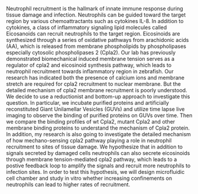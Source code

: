 Neutrophil recruitment is the hallmark of innate immune response during tissue
damage and infection. Neutrophils can be guided toward the target region by
various chemoattractants such as cytokines IL-8. In addition to cytokines,
a class of inflammatory signaling lipid molecules called Eicosanoids can
recruit neutrophils to the target region. Eicosinoids are synthesized through
a series of oxidative pathways from arachidonic acids (AA), which is released
from membrane phospholipids by phospholipases especially cytosolic
phospholipases 2 (Cpla2). Our lab has previously demonstrated biomechanical
induced membrane tension serves as a regulator of cpla2 and eicosinoid
synthesis pathway, which leads to neutrophil recruitment towards inflammatory
region in zebrafish. Our research has indicated both the presence of calcium
ions and membrane stretch are required for cpla2 recruitment to nuclear
membrane. But the detailed mechanism of cpla2 membrane recruitment is poorly
understood. We decide to use a reductionist and bottom-up approach to
investigate this question. In particular, we incubate purified proteins and
artificially reconstituted Giant Unilamellar Vesicles (GUVs) and utilize time
lapse live imaging to observe the binding of purified proteins on GUVs over
time. Then we compare the binding profiles of wt Cpla2, mutant Cpla2 and other
membrane binding proteins to understand the mechanism of Cpla2 protein. In
addition, my research is also going to investigate the detailed mechanism of
how mechano-sensing cpla2 pathway playing a role in neutrophil recruitment to
sites of tissue damage. We hypothesize that in addition to signals secreted by
damaged cells neutrophils can also secrete eicosinoids through membrane
tension-mediated cpla2 pathway, which leads to a postive feedback loop to
amplify the signals and recruit more neutrophils to infection sites. In order
to test this hypothesis, we will design microfluidic cell chamber and study in
vitro whether increasing confinements on neutrophils can lead to higher rates
of recruitment. 
